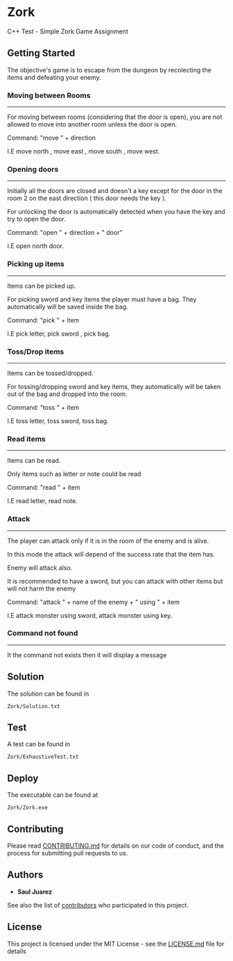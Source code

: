 # Zork

C++ Test - Simple Zork Game Assignment

## Getting Started

The objective's game is to escape from the dungeon by recolecting the items and defeating your enemy.

### Moving between Rooms

------------

For moving between rooms (considering that the door is open), you are not allowed to move into another room unless the door is open.

Command: "move " + direction

I.E move north , move east , move south , move west.

### Opening doors

------------

Initially all the doors are closed and doesn't a key except for the door in the room 2 on the east direction ( this door needs the key  ).

For unlocking the door is automatically detected when you have the key and try to open the door.

Command: "open " + direction + " door"

I.E open north door.

### Picking up items

------------

Items can be picked up.

For picking sword and key items the player must have a bag. They automatically will be saved inside the bag.
    
Command: "pick " + item

I.E pick letter, pick sword , pick bag.

### Toss/Drop items

------------

Items can be tossed/dropped.

For tossing/dropping sword and key items, they automatically will be taken out of the bag and dropped into the room.

Command: "toss " + item

I.E toss letter, toss sword, toss bag.

### Read items

------------

Items can be read.

Only items such as letter or note could be read

Command: "read " + item

I.E read letter, read note.

### Attack

------------

The player can attack only if it is in the room of the enemy and is alive.

In this mode the attack will depend of the success rate that the item has.

Enemy will attack also.

It is recommended to have a sword, but you can attack with other items but will not harm the enemy

Command: "attack " + name of the enemy +  " using " + item

I.E attack monster using sword, attack monster using key.

### Command not found

------------

It the command not exists then it will display a message

## Solution

The solution can be found in

```
Zork/Solution.txt
```

## Test

A  test can be found in

```
Zork/ExhaustiveTest.txt
```
## Deploy
The executable can be found at
```
Zork/Zork.exe
```
## Contributing

Please read [CONTRIBUTING.md](https://bitbucket.com/saulzini) for details on our code of conduct, and the process for submitting pull requests to us.


## Authors

* **Saul Juarez** 

See also the list of [contributors](https://github.com/saulzini/zork/contributors) who participated in this project.

## License

This project is licensed under the MIT License - see the [LICENSE.md](LICENSE.md) file for details
